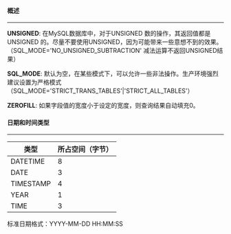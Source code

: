#### 概述

------

**UNSIGNED**: 在MySQL数据库中，对于UNSIGNED 数的操作，其返回值都是UNSIGNED 的。尽量不要使用UNSIGNED，因为可能带来一些意想不到的效果。 （SQL_MODE='NO_UNSIGNED_SUBTRACTION' 减法运算不返回UNSIGNED结果）

**SQL_MODE**: 默认为空，在某些模式下，可以允许一些非法操作。生产环境强烈建议设置为严格模式（SQL_MODE='STRICT_TRANS_TABLES'|'STRICT_ALL_TABLES'）

**ZEROFILL**: 如果字段值的宽度小于设定的宽度，则查询结果自动填充0。



#### 日期和时间类型

------

| 类型      | 所占空间（字节） |
| --------- | ---------------- |
| DATETIME  | 8                |
| DATE      | 3                |
| TIMESTAMP | 4                |
| YEAR      | 1                |
| TIME      | 3                |

标准日期格式：YYYY-MM-DD HH:MM:SS































